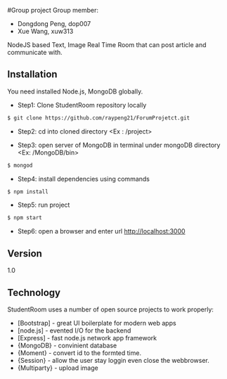 #Group project
Group member: 
*  Dongdong Peng, dop007
*  Xue Wang, xuw313

NodeJS based Text, Image Real Time Room that can post article and communicate with.

## Installation
You need installed Node.js, MongoDB globally.
- Step1: Clone StudentRoom repository locally
```sh
$ git clone https://github.com/raypeng21/ForumProjetct.git
```
- Step2: cd into cloned directory <Ex : /project> 

- Step3: open server of MongoDB in terminal under mongoDB directory <Ex: /MongoDB/bin>

```sh
$ mongod
```
- Step4: install dependencies using commands 
```sh
$ npm install
```
- Step5: run project
```sh
$ npm start
```
- Step6: open a browser and enter url <http://localhost:3000>

## Version
1.0
## Technology

StudentRoom uses a number of open source projects to work properly:

* [Bootstrap] - great UI boilerplate for modern web apps
* [node.js] - evented I/O for the backend
* [Express] - fast node.js network app framework
* {MongoDB} - convinient database
* {Moment} - convert id to the formted time.
* {Session} - allow the user stay loggin even close the webbrowser.
* {Multiparty} - upload image





